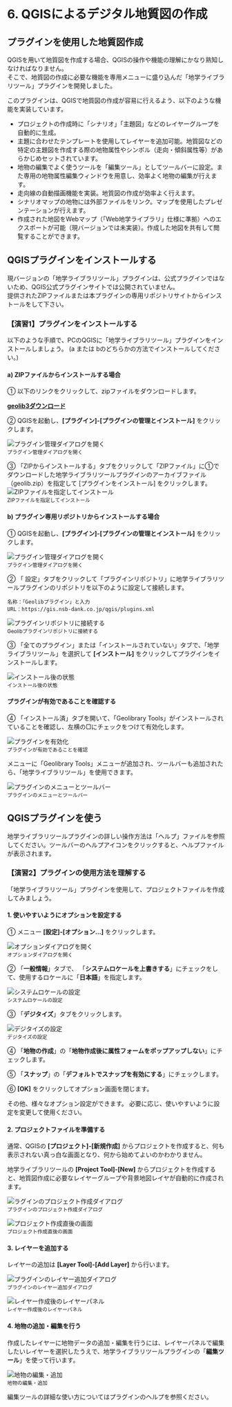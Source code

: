 # 6. QGISによるデジタル地質図の作成

## プラグインを使用した地質図作成  

QGISを用いて地質図を作成する場合、QGISの操作や機能の理解にかなり熟知しなければなりません。  
そこで、地質図の作成に必要な機能を専用メニューに盛り込んだ「地学ライブラリツール」プラグインを開発しました。

このプラグインは、QGISで地質図の作成が容易に行えるよう、以下のような機能を実装しています。

* プロジェクトの作成時に「シナリオ」「主題図」などのレイヤーグループを自動的に生成。  
* 主題に合わせたテンプレートを使用してレイヤーを追加可能。地質図などの特定の主題図を作成する際の地物属性やシンボル（走向・傾斜属性等）があらかじめセットされています。  
* 地物の編集でよく使うツールを「編集ツール」としてツールバーに設定。また専用の地物属性編集ウィンドウを用意し、効率よく地物の編集が行えます。  
* 走向線の自動描画機能を実装。地質図の作成が効率よく行えます。  
* シナリオマップの地物には外部ファイルをリンク。マップを使用したプレゼンテーションが行えます。  
* 作成された地図をWebマップ（「Web地学ライブラリ」仕様に準拠）へのエクスポートが可能（現バージョンでは未実装）。作成した地図を共有して閲覧することができます。  

## QGISプラグインをインストールする

現バージョンの「地学ライブラリツール」プラグインは、公式プラグインではないため、QGIS公式プラグインサイトでは公開されていません。  
提供されたZIPファイルまたは本プラグインの専用リポジトリサイトからインストールをして下さい。

### 【演習1】プラグインをインストールする

以下のような手順で、PCのQGISに「地学ライブラリツール」プラグインをインストールしましょう。
(a または bのどちらかの方法でインストールしてください。)

#### a) ZIPファイルからインストールする場合

① 以下のリンクをクリックして、zipファイルをダウンロードします。

[**geolib3ダウンロード**](https://gis.nsb-dank.co.jp/ggis/geolib3.zip)  

② QGISを起動し、**[プラグイン]-[プラグインの管理とインストール]** をクリックします。  

![プラグイン管理ダイアログを開く](./img/chapter06_01.png)  
<sup>プラグイン管理ダイアログを開く</sup>  

③ 「ZIPからインストールする」タブをクリックして「ZIPファイル」に①でダウンロードした地学ライブラリツールプラグインのアーカイブファイル（geolib.zip）を指定して \[プラグインをインストール\] をクリックします。  
![ZIPファイルを指定してインストール](./img/chapter06_02.png)  
<sup>ZIPファイルを指定してインストール</sup>  


#### b) プラグイン専用リポジトリからインストールする場合  

① QGISを起動し、**[プラグイン]-[プラグインの管理とインストール]** をクリックします。  

![プラグイン管理ダイアログを開く](./img/chapter06_01.png)  
<sup>プラグイン管理ダイアログを開く</sup>  

② 「 設定」タブをクリックして「プラグインリポジトリ」に地学ライブラリツールプラグインのリポジトリを以下のように設定して接続します。

    名称：「Geolibプラグイン」と入力  
    URL：https://gis.nsb-dank.co.jp/qgis/plugins.xml  

![プラグインリポジトリに接続する](./img/chapter06_02_2.png)  
<sup>Geolibプラグインリポジトリに接続する</sup>  

③ 「全てのプラグイン」または「インストールされていない」タブで、「地学ライブラリツール」を選択して **[インストール]** をクリックしてプラグインをインストールします。 

 ![インストール後の状態](./img/chapter06_02_3.png)  
<sup>インストール後の状態</sup>  

#### プラグインが有効であることを確認する  

④ 「インストール済」タブを開いて、「Geolibrary Tools」がインストールされていることを確認し、左横の□にチェックをつけて有効化します。  

![プラグインを有効化](./img/chapter06_03.png)  
<sup>プラグインが有効であることを確認</sup>  

メニューに「Geolibrary Tools」メニューが追加され、ツールバーも追加されたら、「地学ライブラリツール」を使用できます。

![プラグインのメニューとツールバー](./img/chapter06_04.png)  
<sup>プラグインのメニューとツールバー</sup>  


## QGISプラグインを使う

地学ライブラリツールプラグインの詳しい操作方法は「ヘルプ」ファイルを参照してください。ツールバーのヘルプアイコンをクリックすると、ヘルプファイルが表示されます。

### 【演習2】プラグインの使用方法を理解する

「地学ライブラリツール」プラグインを使用して、プロジェクトファイルを作成してみましょう。

#### 1. 使いやすいようにオプションを設定する

① メニュー **[設定]-[オプション...]** をクリックします。

![オプションダイアログを開く](./img/chapter06_05.png)  
<sup>オプションダイアログを開く</sup>  


② 「**一般情報**」タブで、 「**システムロケールを上書きする**」にチェックをして、使用するロケールに「**日本語**」を指定します。

![システムロケールの設定](./img/chapter06_06.png)  
<sup>システムロケールの設定</sup>  


③ 「**デジタイズ**」タブをクリックします。

![デジタイズの設定](./img/chapter06_07.png)  
<sup>デジタイズの設定</sup>  


④ 「**地物の作成**」の「**地物作成後に属性フォームをポップアップしない**」にチェックします。

⑤ 「**スナップ**」の「**デフォルトでスナップを有効にする**」にチェックします。

⑥ **[OK]** をクリックしてオプション画面を閉じます。

その他、様々なオプション設定ができます。 必要に応じ、使いやすいように設定を変更して使用ください。

#### 2. プロジェクトファイルを準備する

通常、QGISの **\[プロジェクト\]-\[新規作成\]** からプロジェクトを作成すると、何も表示されない真っ白な画面となり、何から始めてよいのかわかりません。

地学ライブラリツールの **\[Project Tool\]-\[New\]** からプロジェクトを作成すると、地質図作成に必要なレイヤーグループや背景地図レイヤが自動的に作成されます。

![ラグインのプロジェクト作成ダイアログ](./img/chapter06_08.png)  
<sup>プラグインのプロジェクト作成ダイアログ</sup>  

![プロジェクト作成直後の画面](./img/chapter06_09.png)  
<sup>プロジェクト作成直後の画面</sup>  

#### 3. レイヤーを追加する

レイヤーの追加は **\[Layer Tool\]-\[Add Layer\]** から行います。

![プラグインのレイヤー追加ダイアログ](./img/chapter06_10.png)  
<sup>プラグインのレイヤー追加ダイアログ</sup>  

![レイヤー作成後のレイヤーパネル](./img/chapter06_11.png)  
<sup>レイヤー作成後のレイヤーパネル</sup>  

#### 4. 地物の追加・編集を行う

作成したレイヤーに地物データの追加・編集を行うには、レイヤーパネルで編集したいレイヤーを選択したうえで、地学ライブラリツールプラグインの「**編集ツール**」を使って行います。 

![地物の編集・追加](./img/chapter06_12.png)  
<sup>地物の編集・追加</sup>  

編集ツールの詳細な使い方についてはプラグインのヘルプを参照ください。

